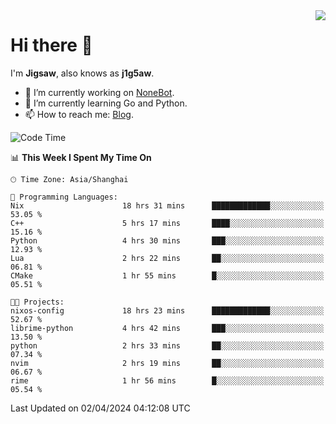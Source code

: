 <a href="#">
  <img align="right" src="https://github-readme-stats.vercel.app/api?username=j1g5awi&count_private=true&show_icons=true&title_color=80070B&text_color=B3B3B3&bg_color=212121&icon_color=80070B" />
</a>

# Hi there 👋

I'm **Jigsaw**, also knows as **j1g5aw**.

- 🔭 I’m currently working on [NoneBot](https://github.com/nonebot).
- 🌱 I’m currently learning Go and Python.
- 📫 How to reach me: [Blog](https://blog.maddestroyer.xyz/).

<!--START_SECTION:waka-->
![Code Time](http://img.shields.io/badge/Code%20Time-1%2C427%20hrs%2044%20mins-blue)

📊 **This Week I Spent My Time On** 

```text
🕑︎ Time Zone: Asia/Shanghai

💬 Programming Languages: 
Nix                      18 hrs 31 mins      █████████████░░░░░░░░░░░░   53.05 % 
C++                      5 hrs 17 mins       ████░░░░░░░░░░░░░░░░░░░░░   15.16 % 
Python                   4 hrs 30 mins       ███░░░░░░░░░░░░░░░░░░░░░░   12.93 % 
Lua                      2 hrs 22 mins       ██░░░░░░░░░░░░░░░░░░░░░░░   06.81 % 
CMake                    1 hr 55 mins        █░░░░░░░░░░░░░░░░░░░░░░░░   05.51 % 

🐱‍💻 Projects: 
nixos-config             18 hrs 23 mins      █████████████░░░░░░░░░░░░   52.67 % 
librime-python           4 hrs 42 mins       ███░░░░░░░░░░░░░░░░░░░░░░   13.50 % 
python                   2 hrs 33 mins       ██░░░░░░░░░░░░░░░░░░░░░░░   07.34 % 
nvim                     2 hrs 19 mins       ██░░░░░░░░░░░░░░░░░░░░░░░   06.67 % 
rime                     1 hr 56 mins        █░░░░░░░░░░░░░░░░░░░░░░░░   05.54 % 
```


 Last Updated on 02/04/2024 04:12:08 UTC
<!--END_SECTION:waka-->
